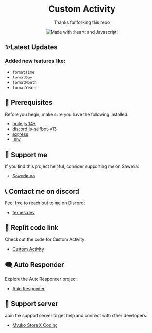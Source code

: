<h1 align="center">Custom Activity</h1>
<p align="center">Thanks for forking this repo</p>

<p align="center">
  <img alt="Made with :heart: and Javascript!" src="https://img.shields.io/badge/Made%20with%20%3C3%20and-Javascript-yellow"></img>
</p>

## ✨Latest Updates

### Added new features like:

- `formatTime`
- `formatDay`
- `formatMonth`
- `formatYears`

## 🚧 Prerequisites

Before you begin, make sure you have the following installed:

- [node.js 14+](https://nodejs.org/en/download/)
- [discord.js-selfbot-v13](https://www.npmjs.com/package/discord.js-selfbot-v13)
- [express](https://www.npmjs.com/package/express)
- [.env](https://www.npmjs.com/package/dotenv)

## 💸 Support me

If you find this project helpful, consider supporting me on Saweria:

- [Saweria.co](https://saweria.co/ItsFexnes)

## 📞 Contact me on discord

Feel free to reach out to me on Discord:

- [fexnes.dev](https://discord.com/users/941844949824069692)

## 🎩 Replit code link

Check out the code for Custom Activity:

- [Custom Activity](https://replit.com/@oBloody/Custom-Activity?v=1)

## 🗨️ Auto Responder

Explore the Auto Responder project:

- [Auto Responder](https://replit.com/@oBloody/Auto-responder?v=1)

## 📝 Support server

Join the support server to get help and connect with other developers:

- [Myuko Store X Coding](https://discord.gg/e4Mwab6ncy)
